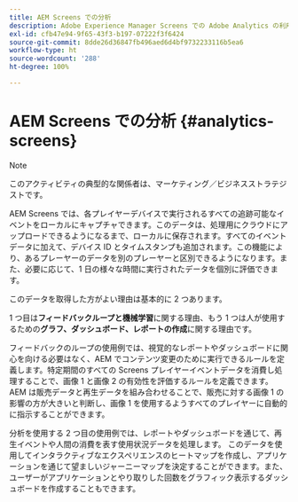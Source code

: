 ```yaml
---
title: AEM Screens での分析
description: Adobe Experience Manager Screens での Adobe Analytics の利用について説明します。
exl-id: cfb47e94-9f65-43f3-b197-07222f3f6424
source-git-commit: 8dde26d36847fb496aed6d4bf9732233116b5ea6
workflow-type: ht
source-wordcount: '288'
ht-degree: 100%

---
```


# AEM Screens での分析 {#analytics-screens}

>[!NOTE]
>
>このアクティビティの典型的な関係者は、マーケティング／ビジネスストラテジストです。

AEM Screens では、各プレイヤーデバイスで実行されるすべての追跡可能なイベントをローカルにキャプチャできます。このデータは、処理用にクラウドにアップロードできるようになるまで、ローカルに保存されます。すべてのイベントデータに加えて、デバイス ID とタイムスタンプも追加されます。この機能により、あるプレーヤーのデータを別のプレーヤーと区別できるようになります。また、必要に応じて、1 日の様々な時間に実行されたデータを個別に評価できます。

このデータを取得した方がよい理由は基本的に 2 つあります。

1 つ目は&#x200B;**フィードバックループと機械学習**&#x200B;に関する理由、もう 1 つは人が使用するための&#x200B;**グラフ、ダッシュボード、レポートの作成**&#x200B;に関する理由です。

フィードバックのループの使用例では、視覚的なレポートやダッシュボードに関心を向ける必要はなく、AEM でコンテンツ変更のために実行できるルールを定義します。特定期間のすべての Screens プレイヤーイベントデータを消費し処理することで、画像 1 と画像 2 の有効性を評価するルールを定義できます。AEM は販売データと再生データを組み合わせることで、販売に対する画像 1 の影響の方が大きいと判断し、画像 1 を使用するようすべてのプレイヤーに自動的に指示することができます。

分析を使用する 2 つ目の使用例では、レポートやダッシュボードを通じて、再生イベントや人間の消費を表す使用状況データを処理します。
このデータを使用してインタラクティブなエクスペリエンスのヒートマップを作成し、アプリケーションを通じて望ましいジャーニーマップを決定することができます。また、ユーザーがアプリケーションとやり取りした回数をグラフィック表示するダッシュボードを作成することもできます。
